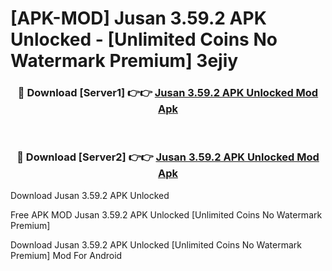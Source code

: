 # [APK-MOD] Jusan 3.59.2 APK Unlocked - [Unlimited Coins No Watermark Premium] 3ejiy



<div align="center">
<h3>🔴 Download [Server1] 👉👉 <a href="https://momento.my/?title=Jusan_3.59.2_APK_Unlocked">Jusan 3.59.2 APK Unlocked Mod Apk</a></h3><br>

<h3>🔴 Download [Server2] 👉👉 <a href="https://momento.my/?title=Jusan_3.59.2_APK_Unlocked">Jusan 3.59.2 APK Unlocked Mod Apk</a></h3>
</div>



Download Jusan 3.59.2 APK Unlocked 

Free APK MOD Jusan 3.59.2 APK Unlocked [Unlimited Coins No Watermark Premium]

Download Jusan 3.59.2 APK Unlocked [Unlimited Coins No Watermark Premium] Mod For Android
